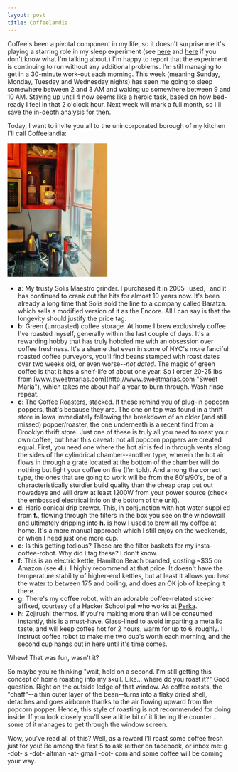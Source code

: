 ```yaml
---
layout: post
title: Coffeelandia
---
```


Coffee's been a pivotal component in my life, so it doesn't surprise me it's playing a starring role in my sleep experiment (see [here](http://galtman.com/blog/coercing-a-sleep-schedule/ "Coercing a Sleep Schedule") and [here](http://galtman.com/blog/coercing-a-sleep-schedule-contd-part-deux/ "Coercing a Sleep Schedule (cont’d, part deux)") if you don't know what I'm talking about.) I'm happy to report that the experiment is continuing to run without any additional problems. I'm still managing to get in a 30-minute work-out each morning. This week (meaning Sunday, Monday, Tuesday and Wednesday nights) has seen me going to sleep somewhere between 2 and 3 AM and waking up somewhere between 9 and 10 AM. Staying up until 4 now seems like a heroic task, based on how bed-ready I feel in that 2 o'clock hour. Next week will mark a full month, so I'll save the in-depth analysis for then.

Today, I want to invite you all to the unincorporated borough of my kitchen I'll call Coffeelandia:

![my favorite corner](../images/IMG_20140918_153604-225x300.jpg)

*   **a**: My trusty Solis Maestro grinder. I purchased it in 2005 _used, _and it has continued to crank out the hits for almost 10 years now. It's been already a long time that Solis sold the line to a company called Baratza. which sells a modified version of it as the Encore. All I can say is that the longevity should justify the price tag.
*   **b**: Green (unroasted) coffee storage. At home I brew exclusively coffee I've roasted myself, generally within the last couple of days. It's a rewarding hobby that has truly hobbled me with an obsession over coffee freshness. It's a shame that even in some of NYC's more fanciful roasted coffee purveyors, you'll find beans stamped with roast dates over two weeks old, or even worse--_not dated_. The magic of green coffee is that it has a shelf-life of about one year. So I order 20-25 lbs from [www.sweetmarias.com](http://www.sweetmarias.com "Sweet Maria"), which takes me about half a year to burn through. Wash rinse repeat.
*   **c**: The Coffee Roasters, stacked. If these remind you of plug-in popcorn poppers, that's because they are. The one on top was found in a thrift store in Iowa immediately following the breakdown of an older (and still missed) popper/roaster, the one underneath is a recent find from a Brooklyn thrift store. Just one of these is truly all you need to roast your own coffee, but hear this caveat: not all popcorn poppers are created equal. First, you need one where the hot air is fed in through vents along the sides of the cylindrical chamber--another type, wherein the hot air flows in through a grate located at the bottom of the chamber will do nothing but light your coffee on fire (I'm told). And among the correct type, the ones that are going to work will be from the 80's/90's, be of a characteristically sturdier build quality than the cheap crap put out nowadays and will draw at least 1200W from your power source (check the embossed electrical info on the bottom of the unit).
*   **d**: Hario conical drip brewer. This, in conjunction with hot water supplied from **f.**, flowing through the filters in the box you see on the windowsill and ultimately dripping into **h.** is how I used to brew all my coffee at home. It's a more manual approach which I still enjoy on the weekends, or when I need just one more cup.
*   **e:** Is this getting tedious? These are the filter baskets for my insta-coffee-robot. Why did I tag these? I don't know.
*   **f:** This is an electric kettle, Hamilton Beach branded, costing ~$35 on Amazon (see **d.**). I highly recommend at that price. It doesn't have the temperature stability of higher-end kettles, but at least it allows you heat the water to between 175 and boiling, and does an OK job of keeping it there.
*   **g:** There's my coffee robot, with an adorable coffee-related sticker affixed, courtesy of a Hacker School pal who works at [Perka](http://perka.com "Perka").
*   **h:** Zojirushi thermos. If you're making more than will be consumed instantly, this is a must-have. Glass-lined to avoid imparting a metallic taste, and will keep coffee hot for 2 hours, warm for up to 6, roughly. I instruct coffee robot to make me two cup's worth each morning, and the second cup hangs out in here until it's time comes.

Whew! That was fun, wasn't it?

So maybe you're thinking "wait, hold on a second. I'm still getting this concept of home roasting into my skull. Like... where do you roast it?" Good question. Right on the outside ledge of that window. As coffee roasts, the "chaff"--a thin outer layer of the bean--turns into a flaky dried shell, detaches and goes airborne thanks to the air flowing upward from the popcorn popper. Hence, this style of roasting is not recommended for doing inside. If you look closely you'll see a little bit of it littering the counter... some of it manages to get through the window screen.

Wow, you've read all of this? Well, as a reward I'll roast some coffee fresh just for you! Be among the first 5 to ask (either on facebook, or inbox me: g -dot- s -dot- altman -at- gmail -dot- com and some coffee will be coming your way.